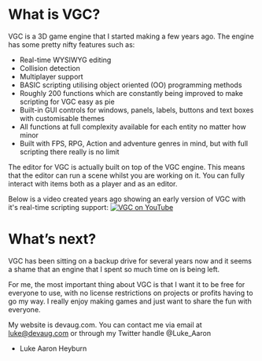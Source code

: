 # What is VGC?
VGC is a 3D game engine that I started making a few years ago. The engine has some pretty nifty features such as: 

* Real-time WYSIWYG editing
* Collision detection
* Multiplayer support
* BASIC scripting utilising object oriented (OO) programming methods
* Roughly 200 functions which are constantly being improved to make scripting for VGC easy as pie
* Built-in GUI controls for windows, panels, labels, buttons and text boxes with customisable themes
* All functions at full complexity available for each entity no matter how minor
* Built with FPS, RPG, Action and adventure genres in mind, but with full scripting there really is no limit

The editor for VGC is actually built on top of the VGC engine. This means that the editor can run a scene whilst you are working on it. You can fully interact with items both as a player and as an editor.

Below is a video created years ago showing an early version of VGC with it's real-time scripting support:
[![VGC on YouTube](https://img.youtube.com/vi/NOJOSrwTudQ/0.jpg)](https://www.youtube.com/watch?v=NOJOSrwTudQ)

# What’s next?

VGC has been sitting on a backup drive for several years now and it seems a shame that an engine that I spent so much time on is being left.

For me, the most important thing about VGC is that I want it to be free for everyone to use, with no license restrictions on projects or profits having to go my way. I really enjoy making games and just want to share the fun with everyone.

My website is devaug.com. You can contact me via email at luke@devaug.com or through my Twitter handle @Luke_Aaron

- Luke Aaron Heyburn
